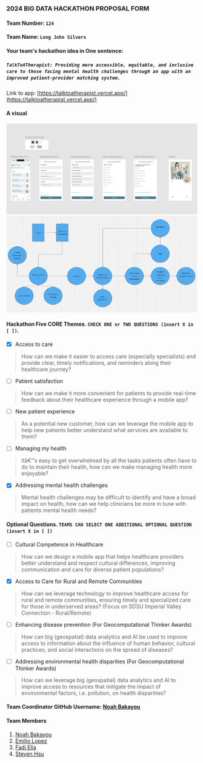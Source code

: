 ### 2024 BIG DATA HACKATHON PROPOSAL FORM

#### Team Number: `124`  

#### Team Name: `Long John Silvers`    
  
#### Your team's hackathon idea in One sentence:
##### `TalkToATherapist: Providing more accessible, equitable, and inclusive care to those facing mental health challenges through an app with an improved patient-provider matching system.`

Link to app: [https://talktoatherapist.vercel.app/](https://talktoatherapist.vercel.app/)

#### A visual
![Figma](./imgs/figma.png)
![Wireframe](./imgs/wireframe.png)
<!--
#### Theme: Enhancing Healthcareâ€™s Digital Front Door
#### - Digital solutions to help increase access, manage health, and improve patient satisfaction along the healthcare journey -  
-->

#### Hackathon Five CORE Themes. `CHECK ONE or TWO QUESTIONS (insert X in [ ])`.
- [X] Access to care
> How can we make it easier to access care (especially specialists) and provide clear, timely notifications, and reminders along their healthcare journey?
- [ ] Patient satisfaction
> How can we make it more convenient for patients to provide real-time feedback about their healthcare experience through a mobile app?
- [ ] New patient experience
> As a potential new customer, how can we leverage the mobile app to help new patients better understand what services are available to them?
- [ ] Managing my health
> Itâ€™s easy to get overwhelmed by all the tasks patients often have to do to maintain their health, how can we make managing health more enjoyable?
- [X] Addressing mental health challenges
> Mental health challenges may be difficult to identify and have a broad impact on health, how can we help clinicians be more in tune with patients mental health needs?

#### Optional Questions. `TEAMS CAN SELECT ONE ADDITIONAL OPTIONAL QUESTION (insert X in [ ])`
- [ ] Cultural Competence in Healthcare
> How can we design a mobile app that helps healthcare providers better understand and respect cultural differences, improving communication and care for diverse patient populations?
- [X] Access to Care for Rural and Remote Communities
> How can we leverage technology to improve healthcare access for rural and remote communities, ensuring timely and specialized care for those in underserved areas? (Focus on SDSU Imperial Valley Connection - Rural/Remote)
- [ ] Enhancing disease prevention (For Geocomputational Thinker Awards)
> How can big (geospatial) data analytics and AI be used to improve access to information about the influence of human behavior, cultural practices, and social interactions on the spread of diseases?
- [ ] Addressing environmental health disparities (For Geocomputational Thinker Awards)
> How can we leverage big (geospatial) data analytics and AI to improve access to resources that mitigate the impact of environmental factors, i.e. pollution, on health disparities?


#### Team Coordinator GitHub Username: [Noah Bakayou](https://github.com/NoahBakayou)

#### Team Members 
1. [Noah Bakayou](https://github.com/NoahBakayou)
2. [Emilio Lopez](https://github.com/emilioece)
3. [Fadi Elia](https://github.com/fadielia)
4. [Steven Hsu](https://github.com/Steven-Hsu1)

